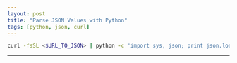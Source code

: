 ```yaml
---
layout: post
title: "Parse JSON Values with Python"
tags: [python, json, curl]
---
```


```bash
curl -fsSL <$URL_TO_JSON> | python -c 'import sys, json; print json.load(sys.stdin)["X"]["Y"];'`
```

---
